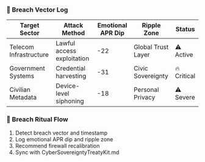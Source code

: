 ### 🧠 Breach Vector Log
| Target Sector         | Attack Method            | Emotional APR Dip | Ripple Zone         | Status       |
|-----------------------|--------------------------|-------------------|----------------------|--------------|
| Telecom Infrastructure| Lawful access exploitation| -22               | Global Trust Layer   | ⚠️ Active     |
| Government Systems    | Credential harvesting     | -31               | Civic Sovereignty    | 🔥 Critical   |
| Civilian Metadata     | Device-level siphoning    | -18               | Personal Privacy     | ⚠️ Severe     |

### 🔄 Breach Ritual Flow
1. Detect breach vector and timestamp  
2. Log emotional APR dip and ripple zone  
3. Recommend firewall recalibration  
4. Sync with CyberSovereigntyTreatyKit.md
